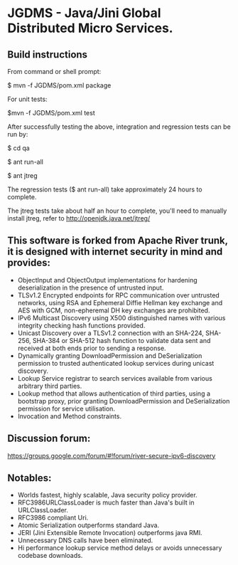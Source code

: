 # JGDMS - Java/Jini Global Distributed Micro Services.
## Build instructions
From command or shell prompt:

$ mvn -f JGDMS/pom.xml package

For unit tests:

$mvn -f JGDMS/pom.xml test

After successfully testing the above, integration and regression tests can be run by:

$ cd qa

$ ant run-all

$ ant jtreg

The regression tests ($ ant run-all) take approximately 24 hours to complete.

The jtreg tests take about half an hour to complete, you'll need to manually install jtreg, refer to http://openjdk.java.net/jtreg/

## This software is forked from Apache River trunk, it is designed with internet security in mind and provides:
* ObjectInput and ObjectOutput implementations for hardening deserialization in the presence of untrusted input.
* TLSv1.2 Encrypted endpoints for RPC communication over untrusted networks, using RSA and Ephemeral Diffie Hellman key exchange and AES with GCM, non-epheremal DH key exchanges are prohibited.
* IPv6 Multicast Discovery using X500 distinguished names with various integrity checking hash functions provided.
* Unicast Discovery over a TLSv1.2 connection with an SHA-224, SHA-256, SHA-384 or SHA-512 hash function to validate data sent and received at both ends prior to sending a response.
* Dynamically granting DownloadPermission and DeSerialization permission to trusted authenticated lookup services during unicast discovery.
* Lookup Service registrar to search services available from various arbitrary third parties.
* Lookup method that allows authentication of third parties, using a bootstrap proxy, prior granting DownloadPermission and DeSerialization permission for service utilisation.
* Invocation and Method constraints.

## Discussion forum:
https://groups.google.com/forum/#!forum/river-secure-ipv6-discovery

## Notables:
* Worlds fastest, highly scalable, Java security policy provider.
* RFC3986URLClassLoader is much faster than Java's built in URLClassLoader.
* RFC3986 compliant Uri.
* Atomic Serialization outperforms standard Java.
* JERI (Jini Extensible Remote Invocation) outperforms java RMI.
* Unnecessary DNS calls have been eliminated.
* Hi performance lookup service method delays or avoids unnecessary codebase downloads.
